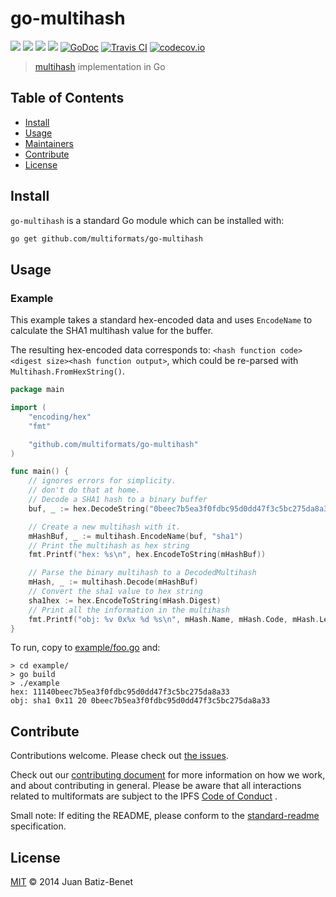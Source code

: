 # go-multihash

[![](https://img.shields.io/badge/made%20by-Protocol%20Labs-blue.svg?style=flat-square)](http://ipn.io)
[![](https://img.shields.io/badge/project-multiformats-blue.svg?style=flat-square)](https://github.com/multiformats/multiformats)
[![](https://img.shields.io/badge/freenode-%23ipfs-blue.svg?style=flat-square)](https://webchat.freenode.net/?channels=%23ipfs)
[![](https://img.shields.io/badge/readme%20style-standard-brightgreen.svg?style=flat-square)](https://github.com/RichardLitt/standard-readme)
[![GoDoc](https://godoc.org/github.com/multiformats/go-multihash?status.svg)](https://godoc.org/github.com/multiformats/go-multihash)
[![Travis CI](https://img.shields.io/travis/multiformats/go-multihash.svg?style=flat-square&branch=master)](https://travis-ci.org/multiformats/go-multihash)
[![codecov.io](https://img.shields.io/codecov/c/github/multiformats/go-multihash.svg?style=flat-square&branch=master)](https://codecov.io/github/multiformats/go-multihash?branch=master)

> [multihash](https://github.com/multiformats/multihash) implementation in Go

## Table of Contents

- [Install](#install)
- [Usage](#usage)
- [Maintainers](#maintainers)
- [Contribute](#contribute)
- [License](#license)

## Install

`go-multihash` is a standard Go module which can be installed with:

```sh
go get github.com/multiformats/go-multihash
```

## Usage

### Example

This example takes a standard hex-encoded data and uses `EncodeName` to calculate the SHA1 multihash value for the
buffer.

The resulting hex-encoded data corresponds to: `<hash function code><digest size><hash function output>`, which could be
re-parsed with `Multihash.FromHexString()`.

```go
package main

import (
	"encoding/hex"
	"fmt"

	"github.com/multiformats/go-multihash"
)

func main() {
	// ignores errors for simplicity.
	// don't do that at home.
	// Decode a SHA1 hash to a binary buffer
	buf, _ := hex.DecodeString("0beec7b5ea3f0fdbc95d0dd47f3c5bc275da8a33")

	// Create a new multihash with it.
	mHashBuf, _ := multihash.EncodeName(buf, "sha1")
	// Print the multihash as hex string
	fmt.Printf("hex: %s\n", hex.EncodeToString(mHashBuf))

	// Parse the binary multihash to a DecodedMultihash
	mHash, _ := multihash.Decode(mHashBuf)
	// Convert the sha1 value to hex string
	sha1hex := hex.EncodeToString(mHash.Digest)
	// Print all the information in the multihash
	fmt.Printf("obj: %v 0x%x %d %s\n", mHash.Name, mHash.Code, mHash.Length, sha1hex)
}
```

To run, copy to [example/foo.go](example/foo.go) and:

```
> cd example/
> go build
> ./example
hex: 11140beec7b5ea3f0fdbc95d0dd47f3c5bc275da8a33
obj: sha1 0x11 20 0beec7b5ea3f0fdbc95d0dd47f3c5bc275da8a33
```

## Contribute

Contributions welcome. Please check out [the issues](https://github.com/multiformats/go-multihash/issues).

Check out our [contributing document](https://github.com/multiformats/multiformats/blob/master/contributing.md) for more
information on how we work, and about contributing in general. Please be aware that all interactions related to
multiformats are subject to the IPFS [Code of Conduct](https://github.com/ipfs/community/blob/master/code-of-conduct.md)
.

Small note: If editing the README, please conform to
the [standard-readme](https://github.com/RichardLitt/standard-readme) specification.

## License

[MIT](LICENSE) © 2014 Juan Batiz-Benet
